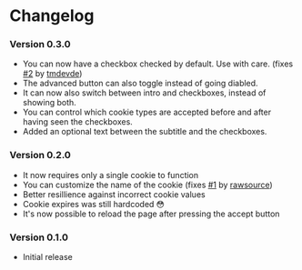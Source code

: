 # Changelog

### Version 0.3.0

* You can now have a checkbox checked by default. Use with care. (fixes [#2](https://github.com/thany/gdpr-cookie/issues/2) by [tmdevde](https://github.com/tmdevde))
* The advanced button can also toggle instead of going diabled.
* It can now also switch between intro and checkboxes, instead of showing both.
* You can control which cookie types are accepted before and after having seen the checkboxes.
* Added an optional text between the subtitle and the checkboxes.

### Version 0.2.0

* It now requires only a single cookie to function
* You can customize the name of the cookie (fixes [#1](https://github.com/thany/gdpr-cookie/issues/1) by [rawsource](https://github.com/rawsource))
* Better resillience against incorrect cookie values
* Cookie expires was still hardcoded 😳
* It's now possible to reload the page after pressing the accept button

### Version 0.1.0

* Initial release